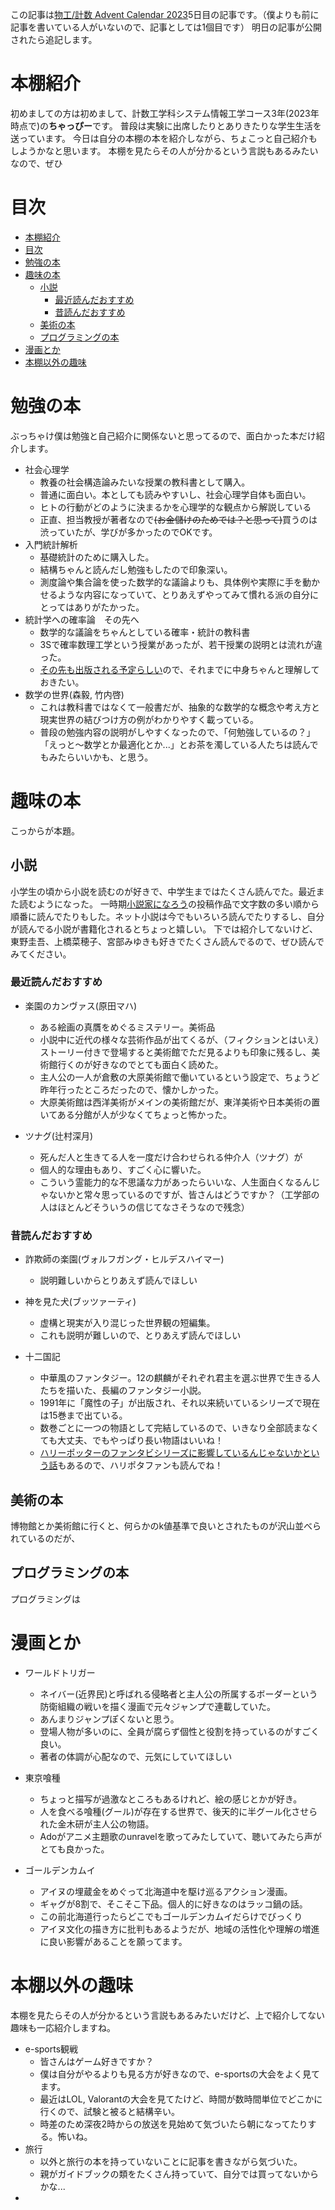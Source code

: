 この記事は[物工/計数 Advent Calendar 2023](https://adventar.org/calendars/9604)5日目の記事です。（僕よりも前に記事を書いている人がいないので、記事としては1個目です）
明日の記事が公開されたら追記します。

# 本棚紹介
初めましての方は初めまして、計数工学科システム情報工学コース3年(2023年時点で)の**ちゃっぴー**です。
普段は実験に出席したりとありきたりな学生生活を送っています。
今日は自分の本棚の本を紹介しながら、ちょこっと自己紹介もしようかなと思います。
本棚を見たらその人が分かるという言説もあるみたいなので、ぜひ

# 目次
- [本棚紹介](#本棚紹介)
- [目次](#目次)
- [勉強の本](#勉強の本)
- [趣味の本](#趣味の本)
  - [小説](#小説)
    - [最近読んだおすすめ](#最近読んだおすすめ)
    - [昔読んだおすすめ](#昔読んだおすすめ)
  - [美術の本](#美術の本)
  - [プログラミングの本](#プログラミングの本)
- [漫画とか](#漫画とか)
- [本棚以外の趣味](#本棚以外の趣味)

# 勉強の本
ぶっちゃけ僕は勉強と自己紹介に関係ないと思ってるので、面白かった本だけ紹介します。
- 社会心理学
  - 教養の社会構造論みたいな授業の教科書として購入。
  - 普通に面白い。本としても読みやすいし、社会心理学自体も面白い。
  - ヒトの行動がどのように決まるかを心理学的な観点から解説している
  - 正直、担当教授が著者なので~~(お金儲けのためでは？と思って)~~買うのは渋っていたが、学びが多かったのでOKです。
- 入門統計解析
  - 基礎統計のために購入した。
  - 結構ちゃんと読んだし勉強もしたので印象深い。
  - 測度論や集合論を使った数学的な議論よりも、具体例や実際に手を動かせるような内容になっていて、とりあえずやってみて慣れる派の自分にとってはありがたかった。
- 統計学への確率論　その先へ
  - 数学的な議論をちゃんとしている確率・統計の教科書
  - 3Sで確率数理工学という授業があったが、若干授業の説明とは流れが違った。
  - [その先も出版される予定らしい](https://x.com/waseda_smzlab/status/1710482149231481262?s=20)ので、それまでに中身ちゃんと理解しておきたい。
- 数学の世界(森毅, 竹内啓)
  - これは教科書ではなくて一般書だが、抽象的な数学的な概念や考え方と現実世界の結びつけ方の例がわかりやすく載っている。
  - 普段の勉強内容の説明がしやすくなったので、「何勉強しているの？」「えっと〜数学とか最適化とか...」とお茶を濁している人たちは読んでもみたらいいかも、と思う。
  
# 趣味の本 
こっからが本題。

## 小説
小学生の頃から小説を読むのが好きで、中学生まではたくさん読んでた。最近また読むようになった。
一時期[小説家になろう](https://syosetu.com/)の投稿作品で文字数の多い順から順番に読んでたりもした。ネット小説は今でもいろいろ読んでたりするし、自分が読んでる小説が書籍化されるとちょっと嬉しい。
下では紹介してないけど、東野圭吾、上橋菜穂子、宮部みゆきも好きでたくさん読んでるので、ぜひ読んでみてください。
### 最近読んだおすすめ
- 楽園のカンヴァス(原田マハ)
  - ある絵画の真贋をめぐるミステリー。美術品
  - 小説中に近代の様々な芸術作品が出てくるが、（フィクションとはいえ）ストーリー付きで登場すると美術館でただ見るよりも印象に残るし、美術館行くのが好きなのでとても面白く読めた。
  - 主人公の一人が倉敷の大原美術館で働いているという設定で、ちょうど昨年行ったところだったので、懐かしかった。
  - 大原美術館は西洋美術がメインの美術館だが、東洋美術や日本美術の置いてある分館が人が少なくてちょっと怖かった。

- ツナグ(辻村深月)
  - 死んだ人と生きてる人を一度だけ合わせられる仲介人（ツナグ）が
  - 個人的な理由もあり、すごく心に響いた。
  - こういう霊能力的な不思議な力があったらいいな、人生面白くなるんじゃないかと常々思っているのですが、皆さんはどうですか？（工学部の人はほとんどそういうの信じてなさそうなので残念）

### 昔読んだおすすめ
-  詐欺師の楽園(ヴォルフガング・ヒルデスハイマー)
   -  説明難しいからとりあえず読んでほしい

- 神を見た犬(ブッツァーティ)
  - 虚構と現実が入り混じった世界観の短編集。
  - これも説明が難しいので、とりあえず読んでほしい

- 十二国記
  - 中華風のファンタジー。12の麒麟がそれぞれ君主を選ぶ世界で生きる人たちを描いた、長編のファンタジー小説。
  - 1991年に「魔性の子」が出版され、それ以来続いているシリーズで現在は15巻まで出ている。
  - 数巻ごとに一つの物語として完結しているので、いきなり全部読まなくても大丈夫、でもやっぱり長い物語はいいね！
  - [ハリーポッターのファンタビシリーズに影響しているんじゃないかという話](https://twitter.com/isyuca/status/1524594919117320193)もあるので、ハリポタファンも読んでね！

## 美術の本
博物館とか美術館に行くと、何らかのk値基準で良いとされたものが沢山並べられているのだが、

## プログラミングの本
プログラミングは

# 漫画とか
- ワールドトリガー
  - ネイバー(近界民)と呼ばれる侵略者と主人公の所属するボーダーという防衛組織の戦いを描く漫画で元々ジャンプで連載していた。
  - あんまりジャンプぽくないと思う。
  - 登場人物が多いのに、全員が腐らず個性と役割を持っているのがすごく良い。
  - 著者の体調が心配なので、元気にしていてほしい

- 東京喰種
  - ちょっと描写が過激なところもあるけれど、絵の感じとかが好き。
  - 人を食べる喰種(グール)が存在する世界で、後天的に半グール化させられた金木研が主人公の物語。
  - Adoがアニメ主題歌のunravelを歌ってみたしていて、聴いてみたら声がとても良かった。

- ゴールデンカムイ
  - アイヌの埋蔵金をめぐって北海道中を駆け巡るアクション漫画。
  - ギャグが8割で、そこそこ下品。個人的に好きなのはラッコ鍋の話。
  - この前北海道行ったらどこでもゴールデンカムイだらけでびっくり
  - アイヌ文化の描き方に批判もあるようだが、地域の活性化や理解の増進に良い影響があることを願ってます。


# 本棚以外の趣味
本棚を見たらその人が分かるという言説もあるみたいだけど、上で紹介してない趣味も一応紹介しますね。
- e-sports観戦
  - 皆さんはゲーム好きですか？
  - 僕は自分がやるよりも見る方が好きなので、e-sportsの大会をよく見てます。
  - 最近はLOL, Valorantの大会を見てたけど、時間が数時間単位でどこかに行くので、試験と被ると結構辛い。
  - 時差のため深夜2時からの放送を見始めて気づいたら朝になってたりする。怖いね。
- 旅行
  - 以外と旅行の本を持っていないことに記事を書きながら気づいた。
  - 親がガイドブックの類をたくさん持っていて、自分では買ってないからかな...
- 

